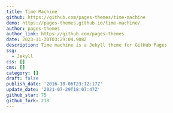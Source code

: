 ```yaml
---
title: Time Machine
github: https://github.com/pages-themes/time-machine
demo: https://pages-themes.github.io/time-machine/
author: pages-themes
author_link: https://github.com/pages-themes
date: 2023-11-30T03:29:04.908Z
description: Time machine is a Jekyll theme for GitHub Pages
ssg:
  - Jekyll
css: []
cms: []
category: []
draft: false
publish_date: '2016-10-06T23:12:17Z'
update_date: '2021-07-29T18:07:47Z'
github_star: 75
github_fork: 218
---
```

